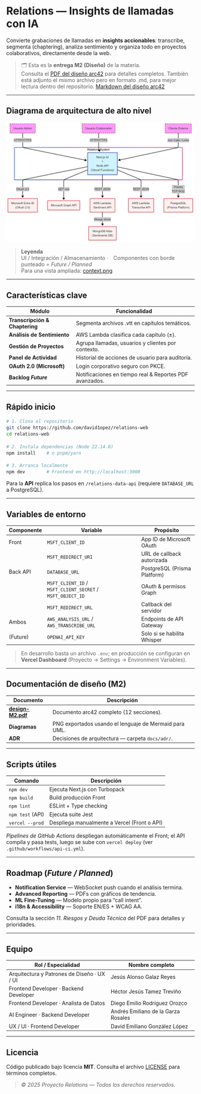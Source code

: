 # Relations — Insights de llamadas con IA

Convierte grabaciones de llamadas en **insights accionables**: transcribe, segmenta (chaptering),
analiza sentimiento y organiza todo en proyectos colaborativos, directamente desde la web.

> 🗂️ Esta es la **entrega M2 (Diseño)** de la materia.  
> Consulta el [PDF del diseño arc42](docs/arc42/design-M2.pdf) para detalles completos.
> También está adjunto el mismo archivo pero en formato .md, para mejor lectura dentro del repositorio. [Markdown del diseño arc42](docs/arc42/design-M2.md)

---

## Diagrama de arquitectura de alto nivel

![Diagrama de arquitectura](docs/diagrams/context.png)

> **Leyenda**  
> UI / Integración / Almacenamiento · Componentes con borde punteado = _Future / Planned_  
> Para una vista ampliada: [context.png](docs/diagrams/context.png)

---

## Características clave

| Módulo | Funcionalidad |
|--------|---------------|
| **Transcripción & Chaptering** | Segmenta archivos .vtt en capítulos temáticos. |
| **Análisis de Sentimiento** | AWS Lambda clasifica cada capítulo (±). |
| **Gestión de Proyectos** | Agrupa llamadas, usuarios y clientes por contexto. |
| **Panel de Actividad** | Historial de acciones de usuario para auditoría. |
| **OAuth 2.0 (Microsoft)** | Login corporativo seguro con PKCE. |
| **Backlog _Future_** | Notificaciones en tiempo real & Reportes PDF avanzados. |

---

## Rápido inicio

```bash
# 1. Clona el repositorio
git clone https://github.com/david1opez/relations-web
cd relations-web

# 2. Instala dependencias (Node 22.14.0)
npm install    # o pnpm/yarn

# 3. Arranca localmente
npm dev        # Frontend en http://localhost:3000
````

Para la **API** replica los pasos en `/relations-data-api` (requiere `DATABASE_URL` a PostgreSQL).

---

## Variables de entorno

| Componente | Variable                                                   | Propósito                    |
| ---------- | ---------------------------------------------------------- | ---------------------------- |
| Front      | `MSFT_CLIENT_ID`                                           | App ID de Microsoft OAuth    |
|            | `MSFT_REDIRECT_URI`                                        | URL de callback autorizada   |
| Back API   | `DATABASE_URL`                                             | PostgreSQL (Prisma Platform) |
|            | `MSFT_CLIENT_ID` / `MSFT_CLIENT_SECRET` / `MSFT_OBJECT_ID` | OAuth & permisos Graph       |
|            | `MSFT_REDIRECT_URL`                                        | Callback del servidor        |
| Ambos      | `AWS_ANALYSIS_URL` / `AWS_TRANSCRIBE_URL`                  | Endpoints de API Gateway     |
| (Future)   | `OPENAI_API_KEY`                                           | Solo si se habilita Whisper  |

> En desarrollo basta un archivo `.env`; en producción se configuran en **Vercel Dashboard**
> (Proyecto → Settings → Environment Variables).

---

## Documentación de diseño (M2)

| Documento                               | Descripción                                          |
| --------------------------------------- | ---------------------------------------------------- |
| **[design-M2.pdf](docs/design-M2.pdf)** | Documento arc42 completo (12 secciones). |
| **Diagramas**                           | PNG exportados usando el lenguaje de  Mermaid para UML.          |
| **ADR**                                 | Decisiones de arquitectura — carpeta `docs/adr/`.    |

---

## Scripts útiles

| Comando          | Descripción                                  |
| ---------------- | -------------------------------------------- |
| `npm dev`       | Ejecuta Next.js con Turbopack                |
| `npm build`     | Build producción Front                       |
| `npm lint`      | ESLint + Type checking                       |
| `npm test` (API) | Ejecuta suite Jest                           |
| `vercel --prod`  | Despliega manualmente a Vercel (Front o API) |

*Pipelines de GitHub Actions* despliegan automáticamente el Front; el API
compila y pasa tests, luego se sube con `vercel deploy` (ver `.github/workflows/api-ci.yml`).

---

## Roadmap (*Future / Planned*)

* **Notification Service** — WebSocket push cuando el análisis termina.
* **Advanced Reporting** — PDFs con gráficos de tendencia.
* **ML Fine-Tuning** — Modelo propio para “call intent”.
* **i18n & Accessibility** — Soporte EN/ES + WCAG AA.

Consulta la sección *11. Riesgos y Deuda Técnica* del PDF para detalles y prioridades.

---

## Equipo

| Rol / Especialidad                                         | Nombre completo                              | 
| ---------------------------------------------------------- | -------------------------------------------- |
| Arquitectura y Patrones de Diseño · UX / UI                | Jesús Alonso Galaz Reyes                     | 
| Frontend Developer · Backend Developer                     | Héctor Jesús Tamez Treviño                   |  
| Frontend Developer · Analista de Datos                     | Diego Emilio Rodríguez Orozco                | 
| AI Engineer · Backend Developer                            | Andrés Emiliano de la Garza Rosales          | 
| UX / UI · Frontend Developer                               | David Emiliano González López                |




---

## Licencia

Código publicado bajo licencia **MIT**.
Consulta el archivo [LICENSE](LICENSE) para términos completos.

> *© 2025 Proyecto Relations — Todos los derechos reservados.*
